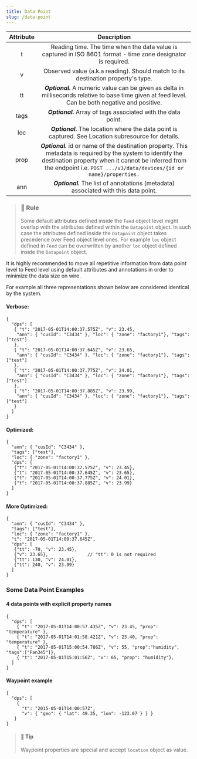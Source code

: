 ```yaml
---
title: Data Point
slug: /data-point
---
```


|  Attribute|	Description|
| :-------------: |:-------------:|
|t	| Reading time. The time when the data value is captured in ISO 8601 format - time zone designator is required.
|v |	Observed value (a.k.a reading). Should match to its destination property's type.
|tt	|***Optional.*** A numeric value can be given as delta in milliseconds relative to base time given at feed level. Can be both negative and positive.|
|tags	|***Optional.*** Array of tags associated with the data point.|
|loc	|***Optional.*** The location where the data point is captured. See Location subresource for details.|
|prop	|***Optional.*** id or name of the destination property. This metadata is required by the system to identify the destination property when it cannot be inferred from the endpoint i.e. `POST .../v3/data/devices/{id or name}/properties.`|
|ann	|***Optional.*** The list of annotations (metadata) associated with this data point.|

> ### 🚧 Rule 
> Some default attributes defined inside the `Feed` object level might overlap with the attributes defined within the `Datapoint` object. In such case the attributes defined inside the `Datapoint` object takes precedence over Feed object level ones. For example `loc` object defined in `Feed` can be overwritten by another `loc` object defined inside the `Datapoint` object.

It is highly recommended to move all repetitive information from data point level to Feed level using default attributes and annotations in order to minimize the data size on wire.

For example all three representations shown below are considered identical by the system.

#### Verbose:
````
{
  "dps": [
   { "t": "2017-05-01T14:00:37.575Z", "v": 23.45, 
    "ann": { "cusId": "C3434" }, "loc": { "zone": "factory1"}, "tags": ["test"]
   },
   { "t": "2017-05-01T14:00:37.645Z", "v": 23.65, 
    "ann": { "cusId": "C3434" }, "loc": { "zone": "factory1"}, "tags": ["test"]
   },
   { "t": "2017-05-01T14:00:37.775Z", "v": 24.01, 
    "ann": { "cusId": "C3434" }, "loc": { "zone": "factory1"}, "tags": ["test"]
   },
   { "t": "2017-05-01T14:00:37.885Z", "v": 23.99, 
    "ann": { "cusId": "C3434" }, "loc": { "zone": "factory1"}, "tags": ["test"]
   }
  ]
}
````

#### Optimized: 
````
{
  "ann": { "cusId": "C3434" },
  "tags": ["test"], 
  "loc": { "zone": "factory1" },
  "dps": [
   {"t": "2017-05-01T14:00:37.575Z", "v": 23.45},
   {"t": "2017-05-01T14:00:37.645Z", "v": 23.65},
   {"t": "2017-05-01T14:00:37.775Z", "v": 24.01},
   {"t": "2017-05-01T14:00:37.885Z", "v": 23.99}
  ]
}
````

#### More Optimized:
```` More optimized
{
  "ann": { "cusId": "C3434" },
  "tags": ["test"], 
  "loc": { "zone": "factory1" },
  "t": "2017-05-01T14:00:37.645Z",
  "dps": [
   {"tt": -70, "v": 23.45},
   {"v": 23.65},               // "tt": 0 is not required
   {"tt": 130, "v": 24.01},
   {"tt": 240, "v": 23.99}
  ]
}
````

### Some Data Point Examples

#### 4 data points with explicit property names

````
{
  "dps": [
    { "t": "2017-05-01T14:00:57.435Z", "v": 23.45, "prop": "temperature" },
    { "t": "2017-05-01T14:01:58.421Z", "v": 23.40, "prop": "temperature" },
    { "t": "2017-05-01T15:00:54.786Z", "v": 55, "prop":"humidity", "tags":["Fan345"]},
    { "t": "2017-05-01T15:01:56Z", "v": 65, "prop": "humidity"},
  ]
}
````

#### Waypoint example

````
{
  "dps": [
    { 
      "t": "2015-05-01T14:00:57Z", 
      "v": { "geo": { "lat": 49.35, "lon": -123.07 } } }
   ]
}
````

> #### 📘 Tip
> Waypoint properties are special and accept `location` object as value.
